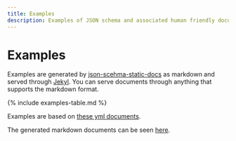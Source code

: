 ```yaml
---
title: Examples
description: Examples of JSON schema and associated human friendly documentation
---
```


# Examples

Examples are generated by [json-scehma-static-docs](/) as markdown and served through [Jekyl](https://jekyllrb.com/). You can serve documents through anything that supports the markdown format.

{% include examples-table.md %}

Examples are based on [these yml documents](https://github.com/tomcollins/json-schema-static-docs/tree/master/gh-pages/yml).

The generated markdown documents can be seen [here](https://github.com/tomcollins/json-schema-static-docs/tree/master/gh-pages/examples).
